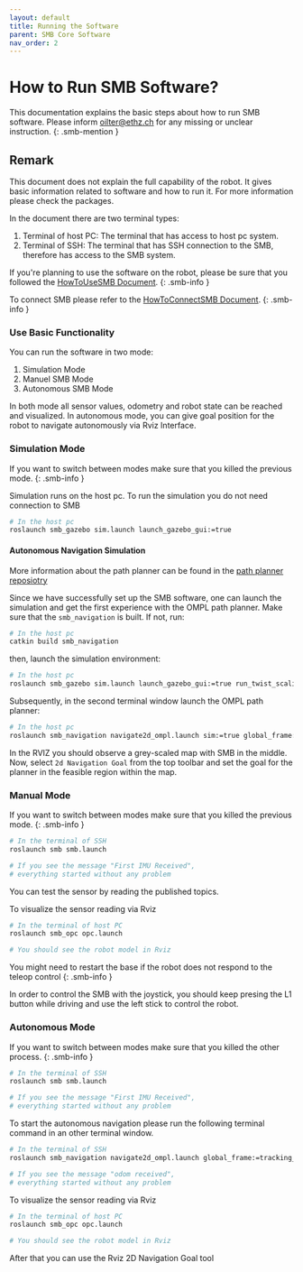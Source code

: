 ```yaml
---
layout: default
title: Running the Software
parent: SMB Core Software
nav_order: 2
---
```


# How to Run SMB Software? 
This documentation explains the basic steps about how to run SMB software. 
Please inform oilter@ethz.ch for any missing or unclear instruction.
{: .smb-mention }


## Remark
This document does not explain the full capability of the robot. It gives basic information related to software and how to run it. For more information please check the packages. 

In the document there are two terminal types:
1. Terminal of host PC: The terminal that has access to host pc system.
2. Terminal of SSH: The terminal that has SSH connection to the SMB, therefore has access to the SMB system.

If you're planning to use the software on the robot, please be sure that you followed the [HowToUseSMB Document](../HowToUseSMB.md).
{: .smb-info }

To connect SMB please refer to the [HowToConnectSMB Document](../HowToConnectSMB.md).
{: .smb-info }

### Use Basic Functionality

You can run the software in two mode: 
1. Simulation Mode 
2. Manuel SMB Mode
3. Autonomous SMB Mode

In both mode all sensor values, odometry and robot state can be reached and visualized. In autonomous mode, you can give goal position for the robot to navigate autonomously via Rviz Interface. 

### Simulation Mode
If you want to switch between modes make sure that you killed the previous mode. {: .smb-info }

Simulation runs on the host pc. To run the simulation you do not need connection to SMB

```bash
# In the host pc
roslaunch smb_gazebo sim.launch launch_gazebo_gui:=true
```

#### Autonomous Navigation Simulation 

More information about the path planner can be found in the [path planner reposiotry](https://github.com/VIS4ROB-lab/smb_path_planner)

Since we have successfully set up the SMB software, one can launch the simulation and get the first experience with the OMPL path planner.
Make sure that the `smb_navigation` is built. If not, run:
```bash
# In the host pc
catkin build smb_navigation
```
then, launch the simulation environment:
```bash
# In the host pc
roslaunch smb_gazebo sim.launch launch_gazebo_gui:=true run_twist_scaling_node:=true
```
Subsequently, in the second terminal window launch the OMPL path planner:
```bash
# In the host pc
roslaunch smb_navigation navigate2d_ompl.launch sim:=true global_frame:=tracking_camera_odom robot_base_frame:=base_link
```
In the RVIZ you should observe a grey-scaled map with SMB in the middle. Now, select `2d Navigation Goal` from the top toolbar and set the goal for the planner in the feasible region within the map.



### Manual Mode
If you want to switch between modes make sure that you killed the previous mode. 
{: .smb-info }

```bash
# In the terminal of SSH
roslaunch smb smb.launch

# If you see the message "First IMU Received", 
# everything started without any problem
```

You can test the sensor by reading the published topics.

To visualize the sensor reading via Rviz
```bash
# In the terminal of host PC
roslaunch smb_opc opc.launch

# You should see the robot model in Rviz
```

You might need to restart the base if the robot does not respond to the teleop control
{: .smb-info }

In order to control the SMB with the joystick, you should keep presing the L1 button while driving and use the left stick to control the robot.


### Autonomous Mode
If you want to switch between modes make sure that you killed the other process.
{: .smb-info }

```bash
# In the terminal of SSH
roslaunch smb smb.launch

# If you see the message "First IMU Received", 
# everything started without any problem
```

To start the autonomous navigation please run the following terminal command in an other terminal window.
```bash
# In the terminal of SSH
roslaunch smb_navigation navigate2d_ompl.launch global_frame:=tracking_camera_odom robot_base_frame:=base_link

# If you see the message "odom received", 
# everything started without any problem
```

To visualize the sensor reading via Rviz
```bash
# In the terminal of host PC
roslaunch smb_opc opc.launch

# You should see the robot model in Rviz
```

After that you can use the Rviz 2D Navigation Goal tool 
